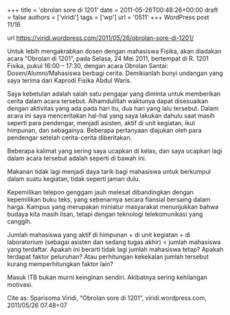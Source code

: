 +++
title = 'obrolan sore di 1201'
date = 2011-05-26T00:48:26+00:00
draft = false
authors = ['viridi']
tags = ['wp']
url = '0511'
+++
WordPress post 11/16 <!--more-->

url https://viridi.wordpress.com/2011/05/26/obrolan-sore-di-1201/

Untuk lebih mengakrabkan dosen dengan mahasiswa Fisika, akan diadakan acara “Obrolan di 1201”, pada Selasa, 24 Mei 2011, bertempat di R. 1201 Fisika, pukul 16:00 – 17:30, dengan acara Obrolan Santai: Dosen/Alumni/Mahasiswa berbagi cerita. Demikianlah bunyi undangan yang saya terima dari Kaprodi Fisika Abdul Waris.

Saya kebetulan adalah salah satu pengajar yang diminta untuk memberikan cerita dalam acara tersebut. Alhamdulillah waktunya dapat disesuaikan dengan aktivitas yang ada pada hari itu, dua hari yang lalu tersebut. Dalam acara ini saya menceritakan hal-hal yang saya lakukan dahulu saat masih seperti para pendengar, menjadi asisten, aktif di unit kegiatan, ikut himpunan, dan sebagainya. Beberapa pertanyaan diajukan oleh para pendengar setelah cerita-cerita diberitakan.

Beberapa kalimat yang sering saya ucapkan di kelas, dan saya ucapkan lagi dalam acara tersebut adalah seperti di bawah ini.

Makanan tidak lagi menjadi daya tarik bagi mahasiswa untuk berkumpul dalam suatu kegiatan, tidak seperti jaman dulu.

Kepemilikan telepon genggam jauh melesat dibandingkan dengan kepemilikan buku teks, yang sebenarnya secara fiansial bersaing dalam harga. Kampus yang merupakan miniatur masyarakat menunjukkan bahwa budaya kita masih lisan, tetapi dengan teknologi telekomunikasi yang canggih.

Jumlah mahasiswa yang aktif di himpunan + di unit kegiatan + di laboratorium (sebagai asisten dan sedang tugas akhir) < jumlah mahasiswa yang terdaftar. Apakah ini berarti tidak lagi jumlah mahasiswa tetap? Apakah terdapat faktor peluruhan? Atau perhitungan kekekalan jumlah tersebut kurang memperhitungkan faktor lain?

Masuk ITB bukan murni keinginan sendiri. Akibatnya sering kehilangan motivasi.

Cite as: Sparisoma Viridi, “Obrolan sore di 1201”, viridi.wordpress.com, 2011/05/26 07.48+07
